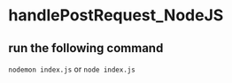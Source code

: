 # handlePostRequest_NodeJS

## run the following command  
` nodemon index.js ` or ` node index.js `
